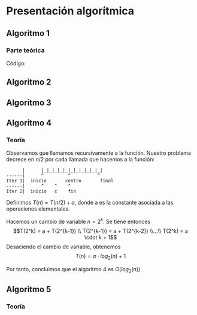 # Presentación algorítmica

## Algoritmo 1

### Parte teórica

Código:

## Algoritmo 2


## Algoritmo 3


## Algoritmo 4

### Teoría

Observamos que llamamos recursivamente a la función. Nuestro problema decrece en $n/2$ por cada llamada que hacemos a la función:
```
      |      |_|_|_|_|_|_|_|_|_|_|_|
------|      ^         ^          ^
Iter 1|  inicio       centro       final
------|      ^    ^    ^
Iter 2|  inicio   c    fin
```

Definimos $T(n) = T(n/2)+a$, donde a es la constante asociada a las operaciones elementales.

Hacemos un cambio de variable $n = 2^k$. Se tiene entonces
$$T(2^k) = a + T(2^{k-1}) \\ T(2^{k-1}) = a + T(2^{k-2})
\\...\\
T(2^k) = a \cdot k + 1$$
Desaciendo el cambio de variable, obtenemos
$$T(n) = a \cdot log_2(n) + 1$$

Por tanto, concluimos que el algoritmo 4 es $O(log_2(n))$

## Algoritmo 5

### Teoría

